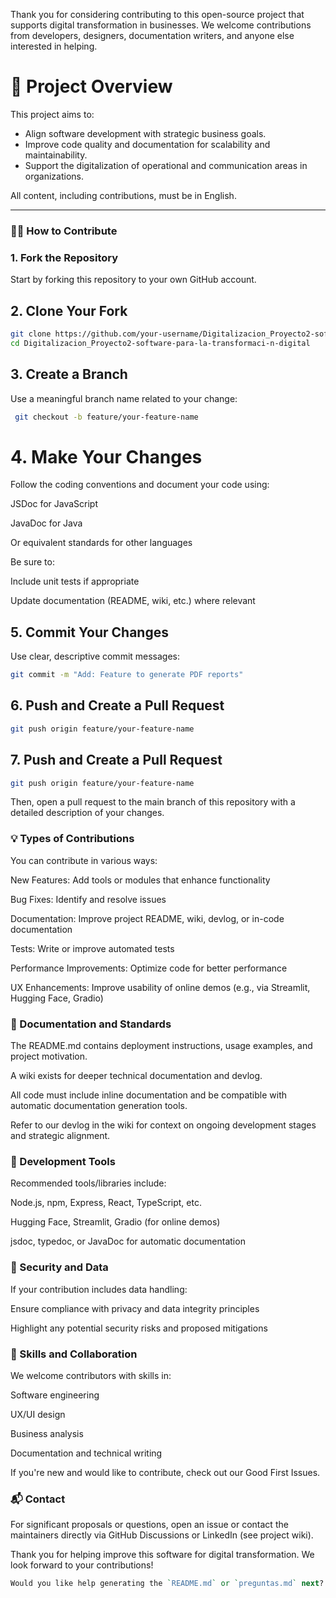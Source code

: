 Thank you for considering contributing to this open-source project that supports digital transformation in businesses. We welcome contributions from developers, designers, documentation writers, and anyone else interested in helping.

# 📌 Project Overview

This project aims to:
- Align software development with strategic business goals.
- Improve code quality and documentation for scalability and maintainability.
- Support the digitalization of operational and communication areas in organizations.

All content, including contributions, must be in English.

---

### 🧑‍💻 How to Contribute

### 1. Fork the Repository

Start by forking this repository to your own GitHub account.

## 2. Clone Your Fork

```bash
git clone https://github.com/your-username/Digitalizacion_Proyecto2-software-para-la-transformaci-n-digital.git
cd Digitalizacion_Proyecto2-software-para-la-transformaci-n-digital
```
## 3. Create a Branch
Use a meaningful branch name related to your change:

```bash
 git checkout -b feature/your-feature-name
```
# 4. Make Your Changes
Follow the coding conventions and document your code using:

JSDoc for JavaScript

JavaDoc for Java

Or equivalent standards for other languages

Be sure to:

Include unit tests if appropriate

Update documentation (README, wiki, etc.) where relevant

## 5. Commit Your Changes
Use clear, descriptive commit messages:
```bash
git commit -m "Add: Feature to generate PDF reports"
```
## 6. Push and Create a Pull Request
```bash
git push origin feature/your-feature-name
```

## 7. Push and Create a Pull Request
```bash
git push origin feature/your-feature-name
```
Then, open a pull request to the main branch of this repository with a detailed description of your changes.

### 💡 Types of Contributions
You can contribute in various ways:

New Features: Add tools or modules that enhance functionality

Bug Fixes: Identify and resolve issues

Documentation: Improve project README, wiki, devlog, or in-code documentation

Tests: Write or improve automated tests

Performance Improvements: Optimize code for better performance

UX Enhancements: Improve usability of online demos (e.g., via Streamlit, Hugging Face, Gradio)

### 📖 Documentation and Standards
The README.md contains deployment instructions, usage examples, and project motivation.

A wiki exists for deeper technical documentation and devlog.

All code must include inline documentation and be compatible with automatic documentation generation tools.

Refer to our devlog in the wiki for context on ongoing development stages and strategic alignment.

### 📂 Development Tools
Recommended tools/libraries include:

Node.js, npm, Express, React, TypeScript, etc.

Hugging Face, Streamlit, Gradio (for online demos)

jsdoc, typedoc, or JavaDoc for automatic documentation

### 🔐 Security and Data
If your contribution includes data handling:

Ensure compliance with privacy and data integrity principles

Highlight any potential security risks and proposed mitigations

### 🧠 Skills and Collaboration
We welcome contributors with skills in:

Software engineering

UX/UI design

Business analysis

Documentation and technical writing

If you're new and would like to contribute, check out our Good First Issues.

### 📬 Contact
For significant proposals or questions, open an issue or contact the maintainers directly via GitHub Discussions or LinkedIn (see project wiki).

Thank you for helping improve this software for digital transformation. We look forward to your contributions!

```perl
Would you like help generating the `README.md` or `preguntas.md` next?
```

